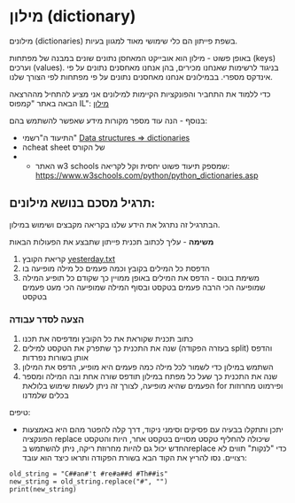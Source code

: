# מילון (dictionary) 

מילונים (dictionaries) בשפת פייתון הם כלי שימושי מאוד למגוון בעיות. 

באופן פשוט - מילון הוא אובייקט המאחסן נתונים שונים במבנה של מפתחות (keys) וערכים (values). בניגוד לרשימות שאנחנו מכירים, בהן אנחנו מאחסנים נתונים על פי אינדקס מספרי. 
בבמילונים אנחנו מאחסנים נתונים על פי מפתחות לפי הצורך שלנו. 

כדי ללמוד את התחביר והפונקציות הקיימות למילונים אני מציע להתחיל מההרצאה הבאה באתר "קמפוס IL": 
[מילון](https://www.youtube.com/watch?v=8qVy5hs6xDs&list=PLi5wNsn0QX4hAgdAqawlYt5_v_CoX6Q1n&index=1)

בנוסף - הנה עוד מספר מקורות מידע שאפשר להשתמש בהם:

- התיעוד ה"רשמי"
[Data structures => dictionaries](https://docs.python.org/3/tutorial/datastructures.html#dictionaries)
- הcheat sheet של הקורס
- - האתר w3 schools שמספק תיעוד פשוט יחסית וקל לקריאה: https://www.w3schools.com/python/python_dictionaries.asp

## תרגיל מסכם בנושא מילונים: 
הבתרגיל זה נתרגל את הידע שלנו בקריאה מקבצים ושימוש במילון.

**משימה** - עליך לכתוב תכנית פייתון שתבצע את הפעולות הבאות
1. קריאת הקובץ
[yesterday.txt](https://github.com/weiss-gal/data_science_project/blob/main/2023_2024/10th_grade/lessons/04_more_files/yesterday.txt)
2. הדפסת כל המילים בקובץ וכמה פעמים כל מילה מופיעה בו
3. משימת בונוס - הדפס את המילים באופן ממויין כך שקודם כל תופיע המילה שמופיעה הכי הרבה פעמים בטקסט ובסוף המילה שמופיעה הכי מעט פעמים בטקסט

### הצעה לסדר עבודה 
1. כתוב תכנית שקוראת את כל הקובץ ומדפיסה את תכנו
2. שנה את התכנית כך שתפרק את הטקסט למילים (בעזרה הפקודה split) והדפס אותן בשורות נפרדות
3. השתמש במילון כדי לשמור לכל מילה כמה פעמים היא מופיע, הדפס את המילון
4. שנה את התכנית כך שעל כל מפתח במילון תודפס שורה אחת ובה המילה ומספר הפעמים שהיא מופיעה, לצורך זה ניתן לעשות שימוש בלולאת for ופירמוט מחרוזות בכלים שלמדנו

טיפים:
- יתכן ותתקלו בבעיה עם פסיקים וסימני ניקוד, דרך קלה להפטר מהם היא באמצעות הפונקציה replace שיכולה להחליף טקסט מסויים בטקסט אחר, היות והטקסט החדש יכול גם להיות מחרוזת ריקה,
ניתן להשתמש בreplace כדי "לנקות" תווים לא רצויים.
נסו להריץ את הקוד הבא בשורת הפקודה ותראו כיצד הוא עובד:
```
old_string = "C##an#'t #re#a##d #Th##is"
new_string = old_string.replace("#", "")
print(new_string)
```
